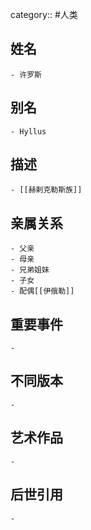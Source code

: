 category:: #人类
## 姓名
	- 许罗斯
## 别名
	- Hyllus
## 描述
	- [[赫剌克勒斯族]]
## 亲属关系
	- 父亲
	- 母亲
	- 兄弟姐妹
	- 子女
	- 配偶[[伊俄勒]]
## 重要事件
	-
## 不同版本
	-
## 艺术作品
	-
## 后世引用
	-
